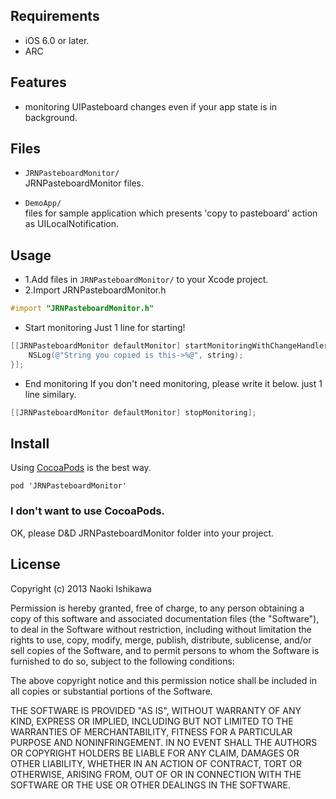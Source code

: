 ## Requirements

- iOS 6.0 or later.
- ARC

## Features

- monitoring UIPasteboard changes even if your app state is in background.

## Files

- `JRNPasteboardMonitor/`  
JRNPasteboardMonitor files.

- `DemoApp/`  
files for sample application which presents 'copy to pasteboard' action as UILocalNotification.

## Usage

- 1.Add files in `JRNPasteboardMonitor/` to your Xcode project.
- 2.Import JRNPasteboardMonitor.h

```objectivec
#import "JRNPasteboardMonitor.h"
```

- Start monitoring
Just 1 line for starting!
```objectivec
[[JRNPasteboardMonitor defaultMonitor] startMonitoringWithChangeHandler:^(NSString *string) {
    NSLog(@"String you copied is this->%@", string);
}];
```

- End monitoring
If you don't need monitoring, please write it below. just 1 line similary.
```objectivec
[[JRNPasteboardMonitor defaultMonitor] stopMonitoring];
```

## Install
Using [CocoaPods](http://cocoapods.org) is the best way.

```
pod 'JRNPasteboardMonitor'
```

### I don't want to use CocoaPods.
OK, please D&D JRNPasteboardMonitor folder into your project.

## License

Copyright (c) 2013 Naoki Ishikawa

Permission is hereby granted, free of charge, to any person obtaining a copy of this software and associated documentation files (the "Software"), to deal in the Software without restriction, including without limitation the rights to use, copy, modify, merge, publish, distribute, sublicense, and/or sell copies of the Software, and to permit persons to whom the Software is furnished to do so, subject to the following conditions:

The above copyright notice and this permission notice shall be included in all copies or substantial portions of the Software.

THE SOFTWARE IS PROVIDED "AS IS", WITHOUT WARRANTY OF ANY KIND, EXPRESS OR IMPLIED, INCLUDING BUT NOT LIMITED TO THE WARRANTIES OF MERCHANTABILITY, FITNESS FOR A PARTICULAR PURPOSE AND NONINFRINGEMENT. IN NO EVENT SHALL THE AUTHORS OR COPYRIGHT HOLDERS BE LIABLE FOR ANY CLAIM, DAMAGES OR OTHER LIABILITY, WHETHER IN AN ACTION OF CONTRACT, TORT OR OTHERWISE, ARISING FROM, OUT OF OR IN CONNECTION WITH THE SOFTWARE OR THE USE OR OTHER DEALINGS IN THE SOFTWARE.
